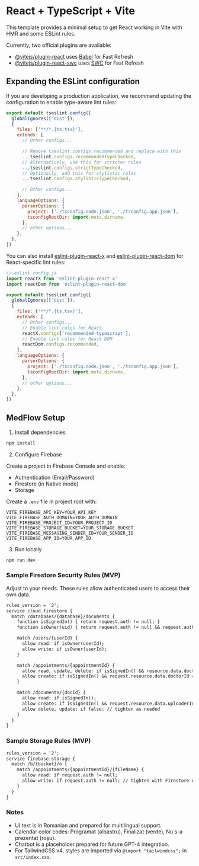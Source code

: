 # React + TypeScript + Vite

This template provides a minimal setup to get React working in Vite with HMR and some ESLint rules.

Currently, two official plugins are available:

- [@vitejs/plugin-react](https://github.com/vitejs/vite-plugin-react/blob/main/packages/plugin-react) uses [Babel](https://babeljs.io/) for Fast Refresh
- [@vitejs/plugin-react-swc](https://github.com/vitejs/vite-plugin-react/blob/main/packages/plugin-react-swc) uses [SWC](https://swc.rs/) for Fast Refresh

## Expanding the ESLint configuration

If you are developing a production application, we recommend updating the configuration to enable type-aware lint rules:

```js
export default tseslint.config([
  globalIgnores(['dist']),
  {
    files: ['**/*.{ts,tsx}'],
    extends: [
      // Other configs...

      // Remove tseslint.configs.recommended and replace with this
      ...tseslint.configs.recommendedTypeChecked,
      // Alternatively, use this for stricter rules
      ...tseslint.configs.strictTypeChecked,
      // Optionally, add this for stylistic rules
      ...tseslint.configs.stylisticTypeChecked,

      // Other configs...
    ],
    languageOptions: {
      parserOptions: {
        project: ['./tsconfig.node.json', './tsconfig.app.json'],
        tsconfigRootDir: import.meta.dirname,
      },
      // other options...
    },
  },
])
```

You can also install [eslint-plugin-react-x](https://github.com/Rel1cx/eslint-react/tree/main/packages/plugins/eslint-plugin-react-x) and [eslint-plugin-react-dom](https://github.com/Rel1cx/eslint-react/tree/main/packages/plugins/eslint-plugin-react-dom) for React-specific lint rules:

```js
// eslint.config.js
import reactX from 'eslint-plugin-react-x'
import reactDom from 'eslint-plugin-react-dom'

export default tseslint.config([
  globalIgnores(['dist']),
  {
    files: ['**/*.{ts,tsx}'],
    extends: [
      // Other configs...
      // Enable lint rules for React
      reactX.configs['recommended-typescript'],
      // Enable lint rules for React DOM
      reactDom.configs.recommended,
    ],
    languageOptions: {
      parserOptions: {
        project: ['./tsconfig.node.json', './tsconfig.app.json'],
        tsconfigRootDir: import.meta.dirname,
      },
      // other options...
    },
  },
])
```

## MedFlow Setup

1) Install dependencies

```bash
npm install
```

2) Configure Firebase

Create a project in Firebase Console and enable:
- Authentication (Email/Password)
- Firestore (in Native mode)
- Storage

Create a `.env` file in project root with:

```
VITE_FIREBASE_API_KEY=YOUR_API_KEY
VITE_FIREBASE_AUTH_DOMAIN=YOUR_AUTH_DOMAIN
VITE_FIREBASE_PROJECT_ID=YOUR_PROJECT_ID
VITE_FIREBASE_STORAGE_BUCKET=YOUR_STORAGE_BUCKET
VITE_FIREBASE_MESSAGING_SENDER_ID=YOUR_SENDER_ID
VITE_FIREBASE_APP_ID=YOUR_APP_ID
```

3) Run locally

```bash
npm run dev
```

### Sample Firestore Security Rules (MVP)

Adjust to your needs. These rules allow authenticated users to access their own data.

```txt
rules_version = '2';
service cloud.firestore {
  match /databases/{database}/documents {
    function isSignedIn() { return request.auth != null; }
    function isOwner(uid) { return request.auth != null && request.auth.uid == uid; }

    match /users/{userId} {
      allow read: if isOwner(userId);
      allow write: if isOwner(userId);
    }

    match /appointments/{appointmentId} {
      allow read, update, delete: if isSignedIn() && resource.data.doctorId == request.auth.uid;
      allow create: if isSignedIn() && request.resource.data.doctorId == request.auth.uid;
    }

    match /documents/{docId} {
      allow read: if isSignedIn();
      allow create: if isSignedIn() && request.resource.data.uploaderId == request.auth.uid;
      allow delete, update: if false; // tighten as needed
    }
  }
}
```

### Sample Storage Rules (MVP)

```txt
rules_version = '2';
service firebase.storage {
  match /b/{bucket}/o {
    match /appointments/{appointmentId}/{fileName} {
      allow read: if request.auth != null;
      allow write: if request.auth != null; // tighten with Firestore checks
    }
  }
}
```

### Notes
- UI text is in Romanian and prepared for multilingual support.
- Calendar color codes: Programat (albastru), Finalizat (verde), Nu s-a prezentat (roșu).
- Chatbot is a placeholder prepared for future GPT-4 integration.
- For TailwindCSS v4, styles are imported via `@import "tailwindcss";` in `src/index.css`.
